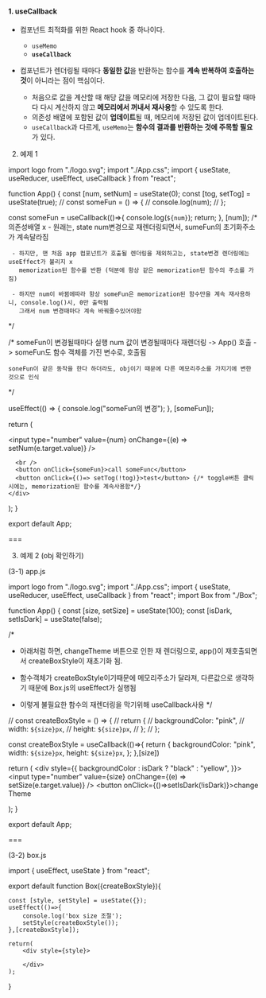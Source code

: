 
#### 1. useCallback

- 컴포넌트 최적화를 위한 React hook 중 하나이다.
	- `useMemo`
	- **`useCallback`**

- 컴포넌트가 렌더링될 때마다 **동일한 값**을 반환하는 함수를 **계속 반복하여 호출하는 것**이 아니라는 점이 핵심이다.
	- 처음으로 값을 계산할 때 해당 값을 메모리에 저장한 다음, 그 값이 필요할 때마다 다시 계산하지 않고 **메모리에서 꺼내서 재사용**할 수 있도록 한다.
	- 의존성 배열에 포함된 값이 **업데이트**될 때, 메모리에 저장된 값이 업데이트된다.
	- `useCallback`과 다르게, `useMemo`는 **함수의 결과를 반환하는 것에 주목할 필요**가 있다.



 2. 예제 1

import logo from "./logo.svg";
import "./App.css";
import { useState, useReducer, useEffect, useCallback } from "react";

function App() {
  const [num, setNum] = useState(0);
  const [tog, setTog] = useState(true);
  // const someFun = () => {
  //   console.log(num);
  // };

  const someFun = useCallback(()=>{
    console.log(`${num}`);
    return;
  }, [num]); 
  /*
    의존성배열 x 
     - 원래는, state num변경으로 재렌더링되면서, sumeFun의 초기화주소가 계속달라짐

     - 하지만, 맨 처음 app 컴포넌트가 호출될 렌더링을 제외하고는, state변경 렌더링에는 useEffect가 불리지 x
       memorization된 함수를 반환 (덕분에 항상 같은 memorization된 함수의 주소를 가짐)
 
     - 하지만 num이 바뀜에따라 항상 someFun은 memorization된 함수만을 계속 재사용하니, console.log()시, 0만 출력됨
       그래서 num 변경때마다 계속 바꿔줄수있어야함
  */
       
  /*
    someFun이 변경될때마다 실행
    num 값이 변경될때마다 재렌더링 -> App() 호출 -> someFun도 함수 객체를 가진 변수로, 호출됨

    soneFun이 같은 동작을 한다 하더라도, obj이기 때문에 다른 메모리주소를 가지기에 변한 것으로 인식
  */

  useEffect(() => {
    console.log("someFun의 변경");
  }, [someFun]);

  return (
    <div>
      <input
        type="number"
        value={num}
        onChange={(e) => setNum(e.target.value)}
      />

      <br />
      <button onClick={someFun}>call someFunc</button>
      <button onClick={()=> setTog(!tog)}>test</button> {/* toggle버튼 클릭시에는, memorization된 함수를 계속사용함*/}
    </div>
  );
}

export default App;


===

3. 예제 2 (obj 확인하기)

(3-1) app.js

import logo from "./logo.svg";
import "./App.css";
import { useState, useReducer, useEffect, useCallback } from "react";
import Box from "./Box";

function App() {
  const [size, setSize] = useState(100);
  const [isDark, setIsDark] = useState(false);

  /* 
   - 아래처럼 하면, changeTheme 버튼으로 인한 재 렌더링으로, 
     app()이 재호출되면서 createBoxStyle이 재초기화 됨. 

   - 함수객체가 createBoxStyle이기때문에 메모리주소가 달라져,
     다른값으로 생각하기 때문에 Box.js의 useEffect가 실행됨

   - 이렇게 불필요한 함수의 재렌더링을 막기위해 useCallback사용
  */ 

  // const createBoxStyle = () => {
  //   return {
  //     backgroundColor: "pink",
  //     width: `${size}px`,
  //     height: `${size}px`,
  //   };
  // };

  const createBoxStyle = useCallback(()=>{
    return {
          backgroundColor: "pink",
          width: `${size}px`,
          height: `${size}px`,
        };
  },[size])

  return (
    <div style={{
      backgroundColor : isDark ? "black" : "yellow",
    }}>
      <input
        type="number"
        value={size}
        onChange={(e) => setSize(e.target.value)}
      />
      <button onClick={()=>setIsDark(!isDark)}>change Theme</button>
      <Box createBoxStyle={createBoxStyle} />
    </div>
  );
}

export default App;

===

(3-2) box.js

import { useEffect, useState } from "react";

export default function Box({createBoxStyle}){

    const [style, setStyle] = useState({});
    useEffect(()=>{
        console.log('box size 조절');
        setStyle(createBoxStyle());
    },[createBoxStyle]);

    return(
        <div style={style}>
            
        </div>
    );
}